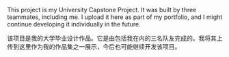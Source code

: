 This project is my University Capstone Project. It was built by three teammates, including me. I upload it here as part of my portfolio, and I might continue developing it individually in the future.

该项目是我的大学毕业设计作品。它是由包括我在内的三名队友完成的。我将其上传到这里作为我的作品集之一展示，今后也可能继续开发该项目。
